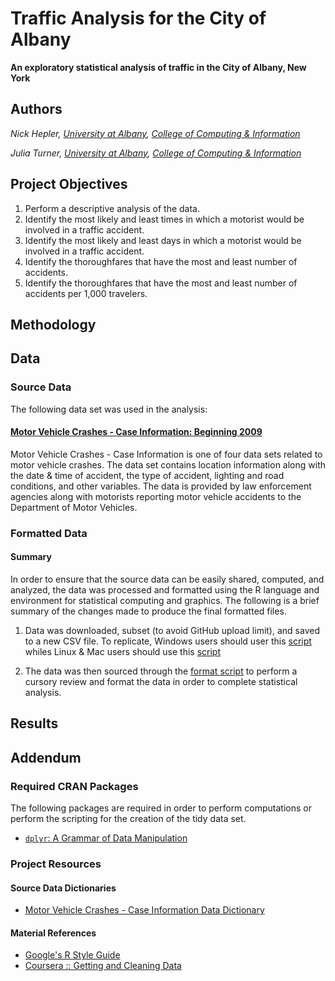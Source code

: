 # Traffic Analysis for the City of Albany #
__An exploratory statistical analysis of traffic in the City of Albany, New York__

## Authors ##
_Nick Hepler, [University at Albany](http://www.albany.edu), [College of Computing & Information](http://www.albany.edu/cci/)_

_Julia Turner, [University at Albany](http://www.albany.edu), [College of Computing & Information](http://www.albany.edu/cci/)_

## Project Objectives ##
1.  Perform a descriptive analysis of the data.
1.  Identify the most likely and least times in which a motorist would be involved in a traffic accident.
1.  Identify the most likely and least days in which a motorist would be involved in a traffic accident.
1.  Identify the thoroughfares that have the most and least number of accidents.
1.  Identify the thoroughfares that have the most and least number of accidents per 1,000 travelers.


## Methodology ##

## Data ##
### Source Data ###
The following data set was used in the analysis:
#### [Motor Vehicle Crashes - Case Information: Beginning 2009](https://data.ny.gov/api/views/e8ky-4vqe/rows.csv?accessType=DOWNLOAD) ####
Motor Vehicle Crashes - Case Information is one of four data sets related to motor vehicle crashes. The data set contains location information along with the date & time of accident, the type of accident, lighting and road conditions, and other variables. The data is provided by law enforcement agencies along with motorists reporting motor vehicle accidents to the Department of Motor Vehicles.


### Formatted Data ###
#### Summary ####
In order to ensure that the source data can be easily shared, computed, and analyzed, the data was processed and formatted using the R language and environment for statistical computing and graphics. The following is a brief summary of the changes made to produce the final formatted files.
1.  Data was downloaded, subset (to avoid GitHub upload limit), and saved to a new CSV file. To replicate, Windows users should user this [script](https://github.com/nickhepler/ALBTraffic/blob/master/scripts/download_mva_windows.R) whiles Linux & Mac users should use this [script](https://github.com/nickhepler/ALBTraffic/blob/master/scripts/download_mva_linux.R)

1.  The data was then sourced through the [format script](https://github.com/nickhepler/ALBTraffic/blob/master/scripts/format_mva.R) to perform a cursory review and format the data in order to complete statistical analysis.

## Results ##

## Addendum ##
### Required CRAN Packages ###
The following packages are required in order to perform computations or perform the scripting for the creation of the tidy data set.
* [`dplyr`: A Grammar of Data Manipulation](http://cran.r-project.org/web/packages/dplyr/index.html)

### Project Resources ###
#### Source Data Dictionaries ####
* [Motor Vehicle Crashes - Case Information Data Dictionary](https://data.ny.gov/api/views/e8ky-4vqe/files/qCadoVwr91VeZzvGCaLSPcw_35aTonddiFq9X_ztziY?download=true&filename=NYSDMV_CRASH%20CASE%20FILE_Data%20Dictionary.pdf)

#### Material References ####
* [Google's R Style Guide](http://google-styleguide.googlecode.com/svn/trunk/Rguide.xml)
* [Coursera :: Getting and Cleaning Data](https://www.coursera.org/course/getdata)
